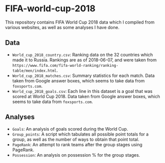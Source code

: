 # FIFA-world-cup-2018  

This repository contains FIFA World Cup 2018 data which I compiled from various websites, as well as some analyses I have done.  

## Data  

- `World_cup_2018_country.csv`: Ranking data on the 32 countries which made it to Russia. Rankings are as of 2018-06-07, and were taken from `https://www.fifa.com/fifa-world-ranking/ranking-table/men/index.html`.  
- `World_cup_2018_matches.csv`: Summary statistics for each match. Data taken from Google answer boxes, which seems to take data from `foxsports.com`.  
- `World_cup_2018_goals.csv`: Each line in this dataset is a goal that was scored at World Cup 2018. Data taken from Google answer boxes, which seems to take data from `foxsports.com`.  

## Analyses  

- `Goals`: An analysis of goals scored during the World Cup.  
- `Group_points`: A script which tabulates all possible point totals for a group, as well as the number of ways to obtain that point total.  
- `PageRank`: An attempt to rank teams after the group stages using PageRank.  
- `Possession`: An analysis on possession % for the group stages.  

